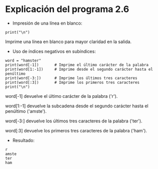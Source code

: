 # Explicación del programa 2.6
- Impresión de una línea en blanco:
```
print("\n")
```
Imprime una línea en blanco para mayor claridad en la salida.

- Uso de índices negativos en subíndices:
```
word = "hamster"
print(word[-1])       # Imprime el último carácter de la palabra
print(word[1:-1])     # Imprime desde el segundo carácter hasta el penúltimo
print(word[-3:])      # Imprime los últimos tres caracteres
print(word[:3])       # Imprime los primeros tres caracteres
print("\n")
```
word[-1] devuelve el último carácter de la palabra ('r').

word[1:-1] devuelve la subcadena desde el segundo carácter hasta el penúltimo ('amste').

word[-3:] devuelve los últimos tres caracteres de la palabra ('ter').

word[:3] devuelve los primeros tres caracteres de la palabra ('ham').

- Resultado:
```
r
amste
ter
ham
```
